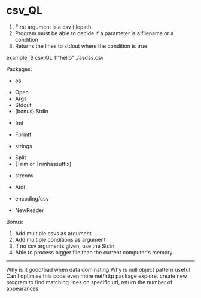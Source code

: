 # csv_QL
1. First argument is a csv filepath
2. Program must be able to decide if a parameter is a filename or a condition
3. Returns the lines to stdout where the condition is true

example:
  $ csv_QL  1:"hello" ./asdas.csv

Packages:
- os
 * Open
 * Args
 * Stdout
 * (bonus) Stdin
- fmt
 * Fprintf
- strings
 * Split
 * (Trim or Trimhassuffix)
- strconv
 * Atoi
- encoding/csv
 * NewReader


Bonus:
1. Add multiple csvs as argument
2. Add multiple conditions as argument
3. If no csv arguments given, use the Stdin
4. Able to process bigger file than the current computer's memory

-----
Why is it good/bad when data dominating
Why is null object pattern useful
Can I optimise this code even more
net/http package explore.
create new program to find matching lines on specific url, return the number of appearances

